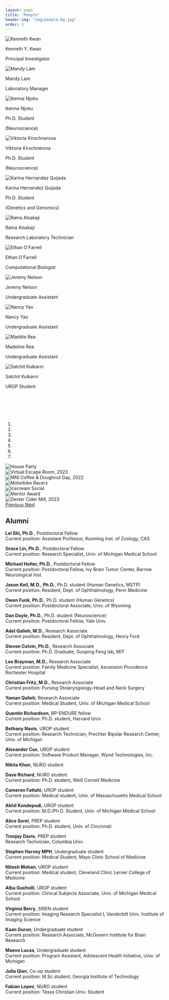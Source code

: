 ```yaml
---
layout: page
title: "People"
header-img: "img/people-bg.jpg"
order: 5
---
```


<div class="row">
  <div class="col-md-offset-2 col-md-4 col-sm-6 col-xs-12 bio">
    <img src="{{ site.baseurl }}/img/bios/kenneth_kwan.jpg" onmouseover="this.src='{{ site.baseurl }}/img/hover_photos/ken_grill.jpg';" onmouseout="this.src='{{ site.baseurl }}/img/bios/kenneth_kwan.jpg';" alt="Kenneth Kwan" class="bio-pic center-block">
     <p class="name">Kenneth Y. Kwan</p>
     <p class="job">Principal Investigator</p>
  </div>
  <div class="col-md-4 col-sm-6 col-xs-12 bio">
    <img src="{{ site.baseurl }}/img/bios/mandy_lam.jpg" onmouseover="this.src='{{ site.baseurl }}/img/hover_photos/mandy_hover.jpg';" onmouseout="this.src='{{ site.baseurl }}/img/bios/mandy_lam.jpg';" alt="Mandy Lam" class="bio-pic center-block">
    <p class="name">Mandy Lam</p>
    <p class="job">Laboratory Manager</p>
  </div>
</div>
<div class="row">
  <div class="col-md-4 col-sm-6 col-xs-12 bio">
    <img src='{{ site.baseurl }}/img/bios/ikenna_njoku.jpg' onmouseover="this.src='{{ site.baseurl }}/img/hover_photos/ikenna_drink.jpg';" onmouseout="this.src='{{ site.baseurl }}/img/bios/ikenna_njoku.jpg';" alt="Ikenna Njoku" class="bio-pic center-block">
    <p class="name">Ikenna Njoku</p>
    <p class="job">Ph.D. Student</p>
    <p class="description">(Neuroscience)</p>
  </div>
  <div class="col-md-4 col-sm-6 col-xs-12 bio">
    <img src="{{ site.baseurl }}/img/bios/vitkoria_kirschnerova.jpg" onmouseover="this.src='{{ site.baseurl }}/img/hover_photos/viktoria_hover.jpg';" onmouseout="this.src='{{ site.baseurl }}/img/bios/vitkoria_kirschnerova.jpg';" alt="Viktoria Kirschnerova" class="bio-pic center-block">
    <p class="name">Viktoria Kirschnerova</p>
    <p class="job">Ph.D. Student</p>
    <p class="description">(Neuroscience)</p>
  </div>
  <div class="col-md-4 col-sm-6 col-xs-12 bio">
    <img src="{{ site.baseurl }}/img/bios/karina_hernandez_quijada2.jpg" onmouseover="this.src='{{ site.baseurl }}/img/hover_photos/karina_hover.jpg';" onmouseout="this.src='{{ site.baseurl }}/img/bios/karina_hernandez_quijada2.jpg';" alt="Karina Hernandez Quijada" class="bio-pic center-block">
    <p class="name">Karina Hernandez Quijada</p>
    <p class="job">Ph.D. Student</p>
    <p class="description">(Genetics and Genomics)</p>
  </div>
</div>
<div class="row">
  <div class="col-md-4 col-sm-6 col-xs-12 bio">
    <img src='{{ site.baseurl }}/img/bios/rama_alsakaji.jpg' onmouseover="this.src='{{ site.baseurl }}/img/hover_photos/rama_cat.jpg';" onmouseout="this.src='{{ site.baseurl }}/img/bios/rama_alsakaji.jpg';" alt="Rama Alsakaji" class="bio-pic center-block">
    <p class="name">Rama Alsakaji</p>
    <p class="job">Research Laboratory Technician</p>
  </div>
  <div class="col-md-4 col-sm-6 col-xs-12 bio">
    <img src="{{ site.baseurl }}/img/bios/ethan_ofarrell.jpg" alt="Ethan O'Farrell" onmouseover="this.src='{{ site.baseurl }}/img/hover_photos/ethan_cartwheel.jpg';" onmouseout="this.src='{{ site.baseurl }}/img/bios/ethan_ofarrell.jpg';" class="bio-pic center-block">
    <p class="name">Ethan O'Farrell</p>
    <p class="job">Computational Biologist</p>
  </div>
  <div class="col-md-4 col-sm-6 col-xs-12 bio">
    <img src='{{ site.baseurl }}/img/bios/jeremy_nelson.jpg' onmouseover="this.src='{{ site.baseurl }}/img/hover_photos/jeremy_tennis.jpg';" onmouseout="this.src='{{ site.baseurl }}/img/bios/jeremy_nelson.jpg';" alt="Jeremy Nelson" class="bio-pic center-block">
    <p class="name">Jeremy Nelson</p>
    <p class="job">Undergraduate Assistant</p>
  </div>
</div>
<div class="row">
  <div class="col-md-4 col-sm-6 col-xs-12 bio">
    <img src="{{ site.baseurl }}/img/bios/nancy_yao.jpg" onmouseover="this.src='{{ site.baseurl }}/img/hover_photos/nancy_drink.jpg';" onmouseout="this.src='{{ site.baseurl }}/img/bios/nancy_yao.jpg';" alt="Nancy Yao" class="bio-pic center-block">
    <p class="name">Nancy Yao</p>
    <p class="job">Undergraduate Assistant</p>
  </div>
  <div class="col-md-4 col-sm-6 col-xs-12 bio">
    <img src='{{ site.baseurl }}/img/bios/maddie_rea.jpg' onmouseover="this.src='{{ site.baseurl }}/img/hover_photos/maddie_trophy.jpg';" onmouseout="this.src='{{ site.baseurl }}/img/bios/maddie_rea.jpg';" alt="Maddie Rea" class="bio-pic center-block">
    <p class="name">Madeline Rea</p>
    <p class="job">Undergraduate Assistant</p>
  </div>
  <div class="col-md-4 col-sm-6 col-xs-12 bio">
    <img src='{{ site.baseurl }}/img/bios/satchit_kulkarni.jpg' onmouseover="this.src='{{ site.baseurl }}/img/hover_photos/satchit_child.jpg';" onmouseout="this.src='{{ site.baseurl }}/img/bios/satchit_kulkarni.jpg';" alt="Satchit Kulkarni" class="bio-pic center-block">
    <p class="name">Satchit Kulkarni</p>
    <p class="job">UROP Student</p>
  </div>
</div>


<!-- Carousel container -->
<div id="my-pics" class="carousel slide" data-ride="carousel" style="width:1000px;margin:auto;margin-top:100px;">

<!-- Indicators -->
<ol class="carousel-indicators">
<li data-target="#my-pics" data-slide-to="0" class="active"></li>
<li data-target="#my-pics" data-slide-to="1"></li>
<li data-target="#my-pics" data-slide-to="2"></li>
<li data-target="#my-pics" data-slide-to="3"></li>
<li data-target="#my-pics" data-slide-to="4"></li>
<li data-target="#my-pics" data-slide-to="5"></li>
<li data-target="#my-pics" data-slide-to="6"></li>
</ol>
 
<!-- Content -->
<div class="carousel-inner" role="listbox">

<!-- Slide 1 -->
<div class="item">
<img src="{{ site.baseurl }}/img/ken_party.jpeg" alt="House Party">
</div>

<!-- Slide 2 -->
<div class="item">
<img src="{{ site.baseurl }}/img/Escape_1000x750.jpg" alt="Virtual Escape Room, 2023">
</div>

<!-- Slide 3 -->
<div class="item">
<img src="{{ site.baseurl }}/img/Coffee_1000x750.jpg" alt="MNI Coffee & Doughnut Day, 2022">
</div>

<!-- Slide 4 -->
<div class="item">
<img src="{{ site.baseurl }}/img/MotorbikeExcite2.jpg" alt="Motorbike Racers">
</div>

<!-- Slide 5 -->
<div class="item">
<img src="{{ site.baseurl }}/img/Icecream_Social.jpeg" alt="Icecream Social">
</div>

<!-- Slide 6 -->
<div class="item">
<img src="{{ site.baseurl }}/img/ikennaWin.jpg" alt="Mentor Award">
</div>

<!-- Slide 7 -->
<div class="item active">
<img src="{{ site.baseurl }}/img/Pumpkin_Patch_1000x750.jpg" alt="Dexter Cider Mill, 2023">
</div>

</div>

<!-- Previous/Next controls -->
<a class="left carousel-control" href="#my-pics" role="button" data-slide="prev">
<span class="icon-prev" aria-hidden="true"></span>
<span class="sr-only">Previous</span>
</a>
<a class="right carousel-control" href="#my-pics" role="button" data-slide="next">
<span class="icon-next" aria-hidden="true"></span>
<span class="sr-only">Next</span>
</a>

</div>


## Alumni

**Lei Shi, Ph.D.**, Postdoctoral Fellow  
Current position: Assistant Professor, Kunming Inst. of Zoology, CAS 

**Grace Lin, Ph.D.**, Postdoctoral Fellow  
Current position: Research Specialist, Univ. of Michigan Medical School

**Michael Holter, Ph.D.**, Postdoctoral Fellow  
Current position: Postdoctoral Fellow, Ivy Brain Tumor Center, Barrow Neurological Inst.

**Jason Keil, M.D., Ph.D.**, Ph.D. student (Human Genetics, MSTP)  
Current position: Resident, Dept. of Ophthalmology, Penn Medicine

**Owen Funk, Ph.D.**, Ph.D. student (Human Genetics)  
Current position: Postdoctoral Associate, Univ. of Wyoming

**Dan Doyle, Ph.D.**, Ph.D. student (Neuroscience)  
Current position: Postdoctoral Fellow, Yale Univ.

**Adel Qalieh, M.D.**, Research Associate  
Current position: Resident, Dept. of Ophthalmology, Henry Ford

**Steven Colvin, Ph.D.**, Research Associate  
Current position: Ph.D. Graduate, Guoping Feng lab, MIT

**Leo Brayman, M.D.**, Research Associate  
Current position: Family Medicine Specialist, Ascension Providence Rochester Hospital

**Christian Fritz, M.D.**, Research Associate  
Current position: Pursing Otolaryngology-Head and Neck Surgery

**Yaman Qalieh**, Research Associate  
Current position: Medical Student, Univ. of Michigan Medical School

**Quentin Richardson**, BP-ENDURE fellow  
Current position: Ph.D. student, Harvard Univ.

**Bethany Navis**, UROP student  
Current position: Research Technician, Prechter Bipolar Research Center, Univ. of Michigan

**Alexander Cox**, UROP student  
Current position: Software Product Manager, Wynd Technologies, Inc.

**Nikita Khan**, NURO student

**Dave Richard**, NURO student  
Current position: Ph.D. student, Weill Cornell Medicine

**Cameron Fattahi**, UROP student  
Current position: Medical student, Univ. of Massachusetts Medical School

**Akhil Kondepudi**, UROP student  
Current position: M.D./Ph.D. Student, Univ. of Michigan Medical School

**Alice Sorel**, PREP student  
Current position: Ph.D. student, Univ. of Cincinnati

**Tronjay Davis**, PREP student  
Research Technician, Columbia Univ.

**Stephen Harvey MPH**, Undergraduate student  
Current position: Medical Student, Mayo Clinic School of Medicine

**Nitesh Mohan**, UROP student  
Current position: Medical student, Cleveland Clinic Lerner College of Medicine

**Alba Guxholli**, UROP student  
Current position: Clinical Subjects Associate, Univ. of Michigan Medical School

**Virginia Berry**, SIREN student  
Current position: Imaging Research Specialist I,  Vanderbilt Univ. Institute of Imaging Science

**Kaan Gurun**, Undergraduate student  
Current position: Research Associate, McGovern Institute for Brain Research

**Maeve Lucas**, Undergraduate student  
Current position: Program Assistant, Adolescent Health Initiative, Univ. of Michigan

**Julia Qian**, Co-op student  
Current position: M.Sc student, Georgia Institute of Technology

**Fabian Lopez**, NURO student  
Current position: Texas Christian Univ. Student
